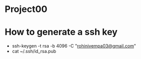 # Project00
# How to generate a ssh key
- ssh-keygen -t rsa -b 4096 -C "rohinivempa03@gmail.com"
- cat ~/.ssh/id_rsa.pub
